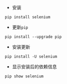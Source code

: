 - 安装
```
pip install selenium
```

- 更新`pip`
```
pip install --upgrade pip
```

- 安装更新
```
pip install -U selenium
```

- 显示安装后的依赖信息
```
pip show selenium
```